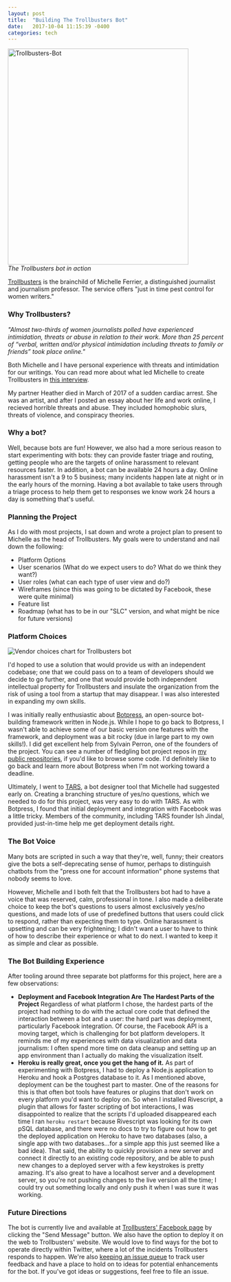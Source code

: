 ```yaml
---
layout: post
title:  "Building The Trollbusters Bot"
date:   2017-10-04 11:15:39 -0400
categories: tech
---
```



<a data-flickr-embed="true"  href="https://www.flickr.com/photos/lisawilliams/23645931338/in/dateposted-public/" title="Trollbusters-Bot"><img src="https://farm5.staticflickr.com/4503/23645931338_dd982df9fd_b.jpg" width="420" height="501" alt="Trollbusters-Bot"></a><script async src="//embedr.flickr.com/assets/client-code.js" charset="utf-8"></script><br>
*The Trollbusters bot in action*


[Trollbusters](http://troll-busters.com) is the brainchild of Michelle Ferrier, a distinguished journalist and journalism professor. The service offers "just in time pest control for women writers."

<h3>Why Trollbusters?</h3>

*"Almost two-thirds of women journalists polled have experienced intimidation, threats or abuse in relation to their work. More than 25 percent of “verbal, written and/or physical intimidation including threats to family or friends” took place online."*

Both Michelle and I have personal experience with threats and intimidation for our writings. You can read more about what led Michelle to create Trollbusters in
[this interview](https://www.dailydot.com/irl/troll-busters-online-harassment/).

My partner Heather died in March of 2017 of a sudden cardiac arrest. She was an artist, and after I posted an essay about her life and work online, I recieved horrible threats and abuse. They included homophobic slurs, threats of violence, and conspiracy theories.

<h3>Why a bot?</h3>

Well, because bots are fun! However, we also had a more serious reason to start experimenting with bots: they can provide faster triage and routing, getting people who are the targets of online harassment to relevant resources faster. In addition, a bot can be available 24 hours a day. Online harassment isn't a 9 to 5 business; many incidents happen late at night or in the early hours of the morning. Having a bot available to take users through a triage process to help them get to responses we know work 24 hours a day is something that's useful.

<h3>Planning the Project</h3>

As I do with most projects, I sat down and wrote a project plan to present to Michelle as the head of Trollbusters. My goals were to understand and nail down the following:

* Platform Options
* User scenarios (What do we expect users to do? What do we think they want?)
* User roles (what can each type of user view and do?)
* Wireframes (since this was going to be dictated by Facebook, these were quite minimal)
* Feature list
* Roadmap (what has to be in our "SLC" version, and what might be nice for future versions)

<H3> Platform Choices</H3>

![Vendor choices chart for Trollbusters bot](https://farm5.staticflickr.com/4506/37453468066_fa832c4600_b.jpg)

I'd hoped to use a solution that would provide us with an independent codebase; one that we could pass on to a team of developers should we decide to go further, and one that would provide both independent intellectual property for Trollbusters and insulate the organization from the risk of using a tool from a startup that may disappear. I was also interested in expanding my own skills.

I was initially really enthusiastic about [Botpress](http://botpress.io), an open-source bot-building framework written in Node.js. While I hope to go back to Botpress, I wasn't able to achieve some of our basic version one features with the framework, and deployment was a bit rocky (due in large part to my own skills!). I did get excellent help from Sylvain Perron, one of the founders of the project. You can see a number of fledgling bot project repos in [my public repositories](http://github.com/lisawilliams), if you'd like to browse some code. I'd definitely like to go back and learn more about Botpress when I'm not working toward a deadline.

Ultimately, I went to [TARS](http://hellotars.com), a bot designer tool that Michelle had suggested early on. Creating a branching structure of yes/no questions, which we needed to do for this project, was very easy to do with TARS. As with Botpress, I found that initial deployment and integration with Facebook was a little tricky. Members of the community, including TARS founder Ish Jindal, provided just-in-time help me get deployment details right.

<H3>The Bot Voice</H3>

Many bots are scripted in such a way that they're, well, funny; their creators give the bots a self-deprecating sense of humor, perhaps to distinguish chatbots from the "press one for account information" phone systems that nobody seems to love.

However, Michelle and I both felt that the Trollbusters bot had to have a voice that was reserved, calm, professional in tone. I also made a deliberate choice to keep the bot's questions to users almost exclusively yes/no questions, and made lots of use of predefined buttons that users could click to respond, rather than expecting them to type. Online harassment is upsetting and can be very frightening; I didn't want a user to have to think of how to describe their experience or what to do next. I wanted to keep it as simple and clear as possible.

<H3>The Bot Building Experience</H3>

After tooling around three separate bot platforms for this project, here are a few observations:

* **Deployment and Facebook Integration Are The Hardest Parts of the Project** Regardless of what platform I chose, the hardest parts of the project had nothing to do with the actual core code that defined the interaction between a bot and a user: the hard part was deployment, particularly Facebook integration. Of course, the Facebook API is a moving target, which is challenging for bot platform developers. It reminds me of my experiences with data visualization and data journalism: I often spend more time on data cleanup and setting up an app environment than I actually do making the visualization itself.
* **Heroku is really great, once you get the hang of it.** As part of experimenting with Botpress, I had to deploy a Node.js application to Heroku and hook a Postgres database to it. As I mentioned above, deployment can be the toughest part to master. One of the reasons for this is that often bot tools have features or plugins that don't work on every platform you'd want to deploy on. So when I installed Rivescript, a plugin that allows for faster scripting of bot interactions, I was disappointed to realize that the scripts I'd uploaded disappeared each time I ran `heroku restart` because Rivescript was looking for its own pSQL database, and there were no docs to try to figure out how to get the deployed application on Heroku to have two databases (also, a single app with two databases...for a simple app this just seemed like a bad idea). That said, the ability to quickly provision a new server and connect it directly to an existing code repository, and be able to push new changes to a deployed server with a few keystrokes is pretty amazing. It's also great to have a localhost server and a development server, so you're not pushing changes to the live version all the time; I could try out something locally and only push it when I was sure it was working.

<h3>Future Directions</h3>

The bot is currently live and available at [Trollbusters' Facebook page](https://www.facebook.com/onlinetrollbusters/) by clicking the "Send Message" button. We also have the option to deploy it on the web to Trollbusters' website. We would love to find ways for the bot to operate directly within Twitter, where a lot of the incidents Trollbusters responds to happen. We're also [keeping an issue queue](https://github.com/lisawilliams/TrollbustersBotQA/issues?utf8=%E2%9C%93&q=is%3Aissue%20) to track user feedback and have a place to hold on to ideas for potential enhancements for the bot. If you've got ideas or suggestions, feel free to file an issue. 
